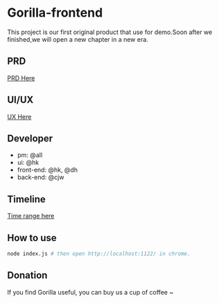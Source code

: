 # Gorilla-frontend

This project is our first original product that use for demo.Soon after we finished,we will open a new chapter in a new era.

## PRD

[PRD Here](https://baidu.com)

## UI/UX 

[UX Here](https://geeolz.axshare.com/#id=vzjq23&p=alerts_list_view)

## Developer

- pm: @all
- ui: @hk
- front-end: @hk, @dh
- back-end: @cjw

## Timeline

[Time range here](https://docs.google.com/spreadsheets/d/138XqSKBeJqZROCnJHo50nKuyGk41NryHNMJEsykGj2E/edit#gid=0)

## How to use

```sh
node index.js # then open http://localhost:1122/ in chrome.
```

## Donation

If you find Gorilla useful, you can buy us a cup of coffee ~
